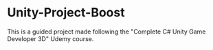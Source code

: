 # Unity-Project-Boost

This is a guided project made following the "Complete C# Unity Game Developer 3D" Udemy course.
